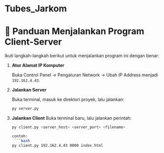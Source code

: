 # Tubes_Jarkom

# 📡 Panduan Menjalankan Program Client-Server

Ikuti langkah-langkah berikut untuk menjalankan program ini dengan benar:

1. **Atur Alamat IP Komputer**

   Buka Control Panel → Pengaturan Network → Ubah IP Address menjadi `192.162.4.43`.

2. **Jalankan Server**

   Buka terminal, masuk ke direktori proyek, lalu jalankan:

   ```bash
   py server.py

3. **Jalankan Client**
   Buka terminal baru, lalu jalankan perintah:
    ```bash
   py client.py <server_host> <server_port> <filename>

   contoh:
     ```bash
   py client.py 192.162.4.43 8000 index.html
